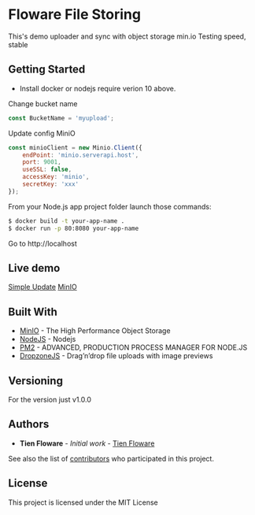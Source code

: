 # Floware File Storing

This's demo uploader and sync with object storage min.io
Testing speed, stable 

## Getting Started

- Install docker or nodejs require verion 10 above.

Change bucket name

```javascript
const BucketName = 'myupload';
```

Update config MiniO

```javascript
const minioClient = new Minio.Client({
    endPoint: 'minio.serverapi.host',
    port: 9001,
    useSSL: false,
    accessKey: 'minio',
    secretKey: 'xxx'
});
```
From your Node.js app project folder launch those commands:
```sh
$ docker build -t your-app-name .
$ docker run -p 80:8080 your-app-name
```

Go to http://localhost

## Live demo

[Simple Update](http://minio.serverapi.host/)
[MinIO](http://minio.serverapi.host:9001)


## Built With

* [MinIO](https://min.io/) - The High Performance Object Storage
* [NodeJS](https://nodejs.org/) - Nodejs
* [PM2](https://pm2.keymetrics.io/) - ADVANCED, PRODUCTION PROCESS MANAGER FOR NODE.JS
* [DropzoneJS](https://www.dropzonejs.com/) - Drag’n’drop file uploads with image previews


## Versioning

For the version just v1.0.0

## Authors

* **Tien Floware** - *Initial work* - [Tien Floware](https://github.com/tientp-floware)

See also the list of [contributors](https://github.com/tientp-floware/floware-uploader/graphs/contributors) who participated in this project.

## License

This project is licensed under the MIT License 
